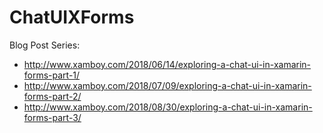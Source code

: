 # ChatUIXForms

Blog Post Series:

- http://www.xamboy.com/2018/06/14/exploring-a-chat-ui-in-xamarin-forms-part-1/
- http://www.xamboy.com/2018/07/09/exploring-a-chat-ui-in-xamarin-forms-part-2/
- http://www.xamboy.com/2018/08/30/exploring-a-chat-ui-in-xamarin-forms-part-3/
